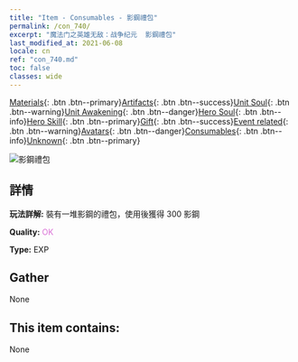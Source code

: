 ```yaml
---
title: "Item - Consumables - 影鋼禮包"
permalink: /con_740/
excerpt: "魔法门之英雄无敌：战争纪元  影鋼禮包"
last_modified_at: 2021-06-08
locale: cn
ref: "con_740.md"
toc: false
classes: wide
---
```

 [Materials](/ItemsCN/){: .btn .btn--primary}[Artifacts](/ItemsCN/Artifacts/){: .btn .btn--success}[Unit Soul](/ItemsCN/UnitSoul/){: .btn .btn--warning}[Unit Awakening](/ItemsCN/UnitAwakening/){: .btn .btn--danger}[Hero Soul](/ItemsCN/HeroSoul/){: .btn .btn--info}[Hero Skill](/ItemsCN/HeroSkill/){: .btn .btn--primary}[Gift](/ItemsCN/Gift/){: .btn .btn--success}[Event related](/ItemsCN/Events/){: .btn .btn--warning}[Avatars](/ItemsCN/Avatars/){: .btn .btn--danger}[Consumables](/ItemsCN/Consumables/){: .btn .btn--info}[Unknown](/ItemsCN/Unknown/){: .btn .btn--primary}

 ![影鋼禮包](/images/t/i_30281.png)

## 詳情
 **玩法詳解:** 裝有一堆影鋼的禮包，使用後獲得 300 影鋼

 **Quality:** <span style="color: #DA70D6">OK</span>

 **Type:** EXP

## Gather

  None

## This item contains:

  None

